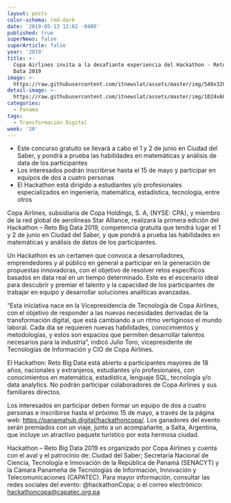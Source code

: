 ```yaml
---
layout: posts
color-schema: red-dark
date: '2019-05-13 12:02 -0400'
published: true
superNews: false
superArticle: false
year: '2019'
title: >-
  Copa Airlines invita a la desafiante experiencia del Hackathon - Reto: Big
  Data 2019
image: >-
  https://raw.githubusercontent.com/itnewslat/assets/master/img/540x320/Copa-Hackathon-p.jpg
detail-image: >-
  https://raw.githubusercontent.com/itnewslat/assets/master/img/1024x680/Copa-Hackathon-g.jpg
categories:
  - Panama
tags:
  - Transformación Digital
week: '20'
---
```

- Este concurso gratuito se llevará a cabo el 1 y 2 de junio en Ciudad del Saber, y pondrá a prueba las habilidades en matemáticas y análisis de data de los participantes
- Los interesados podrán inscribirse hasta el 15 de mayo y participar en equipos de dos a cuatro personas
- El Hackathon está dirigido a estudiantes y/o profesionales especializados en ingeniería, matemática, estadística, tecnología, entre otros

Copa Airlines, subsidiaria de Copa Holdings, S. A, {NYSE: CPA}, y miembro de la red global de aerolíneas Star Alliance, realizará la primera edición del Hackathon – Reto Big Data 2019, competencia gratuita que tendrá lugar el 1 y 2 de junio en Ciudad del Saber, y que pondrá a prueba las habilidades en matemáticas y análisis de datos de los participantes.

Un Hackathon es un certamen que convoca a desarrolladores, emprendedores y al público en general a participar en la generación de propuestas innovadoras, con el objetivo de resolver retos específicos basados en data real en un tiempo determinado. Este es el escenario ideal para descubrir y premiar el talento y la capacidad de los participantes de trabajar en equipo y desarrollar soluciones analíticas avanzadas. 

“Esta iniciativa nace en la Vicepresidencia de Tecnología de Copa Airlines, con el objetivo de responder a las nuevas necesidades derivadas de la transformación digital, que está cambiando a un ritmo vertiginoso el mundo laboral. Cada día se requieren nuevas habilidades, conocimientos y metodologías, y estos son espacios que permiten desarrollar talentos necesarios para la industria”, indicó Julio Toro, vicepresidente de Tecnologías de Información y CIO de Copa Airlines. 

El Hackathon: Reto Big Data está abierto a participantes mayores de 18 años, nacionales y extranjeros, estudiantes y/o profesionales, con conocimientos en matemática, estadística, lenguaje SQL, tecnología y/o data analytics. No podrán participar colaboradores de Copa Airlines y sus familiares directos. 

Los interesados en participar deben formar un equipo de dos a cuatro personas e inscribirse hasta el próximo 15 de mayo, a través de la página web: https://panamahub.digital/hackathoncopa/. Los ganadores del evento serán premiados con un viaje, junto a un acompañante, a Salta, Argentina, que incluye un atractivo paquete turístico por esta hermosa ciudad.

Hackathon – Reto Big Data 2019 es organizado por Copa Airlines y cuenta con el aval y el patrocinio de: Ciudad del Saber; Secretaría Nacional de Ciencia, Tecnología e Innovación de la República de Panamá (SENACYT) y la Cámara Panameña de Tecnologías de Información, Innovación y Telecomunicaciones (CAPATEC). Para mayor información, consultar las redes sociales del evento: @hackathonCopa; o el correo electrónico:  hackathoncopa@capatec.org.pa  